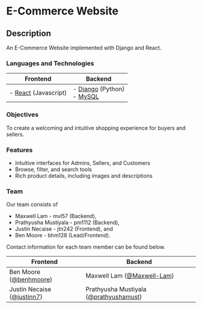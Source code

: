 # E-Commerce Website
## Description
An E-Commerce Website implemented with Django and React.

### Languages and Technologies

| Frontend | Backend |
| -------- | ------- |
|  - [React](https://reactjs.org) (Javascript) | - [Django](https://reactjs.org) (Python) <br> - [MySQL](https://www.mysql.com)  |

### Objectives
To create a welcoming and intuitive shopping experience for buyers and sellers.

### Features
- Intuitive interfaces for Admins, Sellers, and Customers
- Browse, filter, and search tools
- Rich product details, including images and descriptions

### Team

Our team consists of 
- Maxwell Lam - mvl57 (Backend),
- Prathyusha Mustiyala - pm1112 (Backend), 
- Justin Necaise - jtn242 (Frontend), and 
- Ben Moore - bhm128 (Lead/Frontend).

Contact information for each team member can be found below.

| Frontend | Backend |
| -------- | ------- |
| Ben Moore ([@benhmoore](https://github.com/benhmoore)) | Maxwell Lam ([@Maxwell-Lam](https://github.com/Maxwell-Lam)) |
| Justin Necaise ([@justinn7](https://github.com/justinn7)) | Prathyusha Mustiyala ([@prathyushamust](https://github.com/prathyushamust)) |
